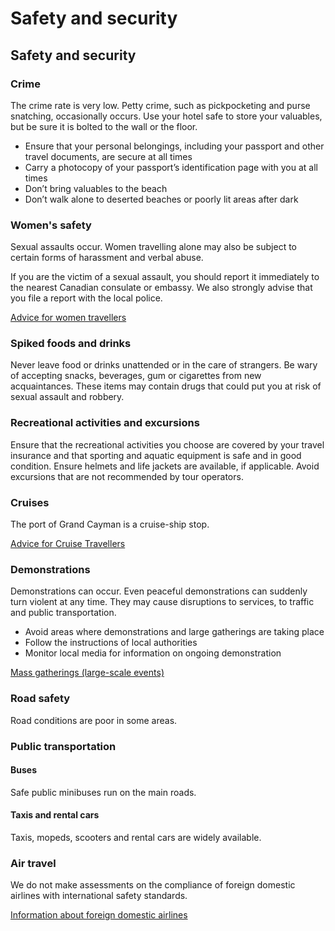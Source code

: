 # Safety and security

## Safety and security

### Crime

The crime rate is very low. Petty crime, such as pickpocketing and purse snatching, occasionally occurs. Use your hotel safe to store your valuables, but be sure it is bolted to the wall or the floor.

* Ensure that your personal belongings, including your passport and other travel documents, are secure at all times
* Carry a photocopy of your passport’s identification page with you at all times
* Don’t bring valuables to the beach
* Don’t walk alone to deserted beaches or poorly lit areas after dark

### Women's safety

Sexual assaults occur. Women travelling alone may also be subject to certain forms of harassment and verbal abuse.

If you are the victim of a sexual assault, you should report it immediately to the nearest Canadian consulate or embassy. We also strongly advise that you file a report with the local police.

[Advice for women travellers](https://travel.gc.ca/travelling/health-safety/advice-for-women-travellers "Advice for women travellers")

### Spiked foods and drinks

Never leave food or drinks unattended or in the care of strangers. Be wary of accepting snacks, beverages, gum or cigarettes from new acquaintances. These items may contain drugs that could put you at risk of sexual assault and robbery.

### Recreational activities and excursions

Ensure that the recreational activities you choose are covered by your travel insurance and that sporting and aquatic equipment is safe and in good condition. Ensure helmets and life jackets are available, if applicable. Avoid excursions that are not recommended by tour operators.

### Cruises

The port of Grand Cayman is a cruise-ship stop.

[Advice for Cruise Travellers](https://travel.gc.ca/travelling/publications/advice-for-cruise-travellers)

### Demonstrations

Demonstrations can occur. Even peaceful demonstrations can suddenly turn violent at any time. They may cause disruptions to services, to traffic and public transportation.

* Avoid areas where demonstrations and large gatherings are taking place
* Follow the instructions of local authorities
* Monitor local media for information on ongoing demonstration

[Mass gatherings (large-scale events)](https://travel.gc.ca/travelling/health-safety/mass-gatherings)

### Road safety

Road conditions are poor in some areas.

### Public transportation

#### Buses

Safe public minibuses run on the main roads.

#### Taxis and rental cars

Taxis, mopeds, scooters and rental cars are widely available.

### Air travel

We do not make assessments on the compliance of foreign domestic airlines with international safety standards.

[Information about foreign domestic airlines](https://travel.gc.ca/air/in-flight-safety#other)